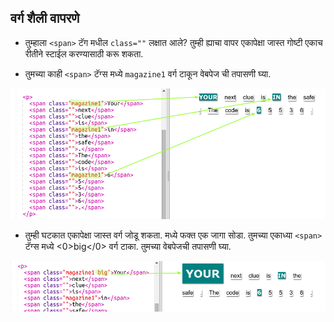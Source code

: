 ## वर्ग शैली वापरणे

+ तुम्हाला `<span>` टॅग मधील `class=""` लक्षात आले? तुम्ही ह्याचा वापर एकापेक्षा जास्त गोष्टी एकाच रीतीने स्टाईल करण्यासाठी करू शकता.

+ तुमच्या काही `<span>` टॅग्स मध्ये `magazine1` वर्ग टाकून वेबपेज ची तपासणी घ्या.

![screenshot](images/letter-magazine1.png)

+ तुम्ही घटकात एकापेक्षा जास्त वर्ग जोडू शकता. मध्ये फक्त एक जागा सोडा. तुमच्या एकाध्या `<span>` टॅग्स मध्ये <0>big</0> वर्ग टाका. तुमच्या वेबपेजची तपासणी घ्या. 

![screenshot](images/letter-big.png)